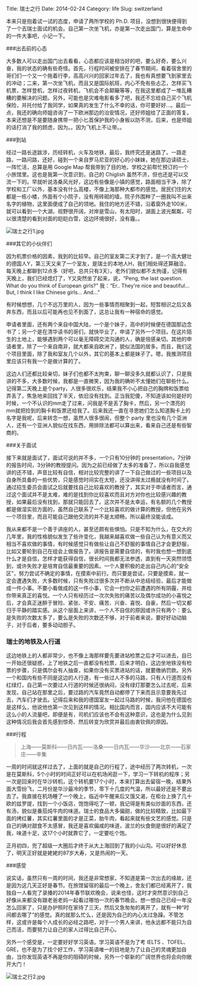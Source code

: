 Title: 瑞士之行
Date: 2014-02-24
Category: life
Slug: switzerland



本来只是抱着试一试的态度，申请了两所学校的 Ph.D. 项目，没想到很快便得到了一个去瑞士面试的机会。自己第一次坐飞机，亦是第一次走出国门，算是生命中的一件大事吧，小记一下。

###出去前的心态

大多数人可以走出国门出去看看，心态都应该是相当好的吧，要么好奇，要么兴奋，我的状态的确有些奇怪。首先，行程时间被安排在了春节期间，看着宿舍里的哥们们一个又一个拖着行李，高高兴兴的回家过年去了，我也有真想要飞到家里去的冲动；二来，第一次坐飞机，而且又是国际航班，内心不免有些忐忑，怎样买飞机票，怎样登机，怎样过夜转机，飞机会不会颠簸等等，在我这里都成了一堆乱糟糟的要解决的问题。另外，可能也是灾难电影看多了吧，我还不忘给自己买个飞机保险，并托付给了我同学，如果真的发生了什么不幸的话，你可要好好...。最后一点，我还的确向师姐咨询了一下欧洲那边的治安情况，还好师姐给了正面的答复。本来还想是不是要随身携带一把小匕首保护我的小身板以防不测，后来，也是师姐的话打消了我的顾虑，因为。。因为飞机上不让带。。


###到站

经过一路长途跋涉，历经转机，火车及地铁，最后，我终究还是迷路了。一路走路，一路问路，还好，碰到一个来自罗马尼亚的好心的小妹妹，她在那边读硕士，一阵忙活，总算是用 Google Map 帮我带到了目的地，学校之前帮忙预订的一个小旅馆里。这也是我第一次意识到，自己的 Chiglish 虽然不济，但也还是可以交流一下的。早就听说洛桑风光好，这边有些像是小镇的感觉，路面相当干净，除了学校和工厂以外，基本没有什么高楼，不像上海那种大都市的感觉。居民们住的大都是一栋小楼，外面有个小院子，没有用砖砌的墙，院子外围种了一圈我叫不出来名字的植物，这里面便成了自己的领地。我住的地方还不错，沿着窗外走100米，就可以看到一个大湖，视野很开阔，对岸是雪山，有太阳时，湖面上波光粼粼，可以很清楚的看到对面的皑皑白雪，这边环境很好，没有霾。。

![瑞士之行1.jpg](http://i7.topit.me/7/94/dd/1107582999f4edd947l.jpg)


###其它的小伙伴们

因为机票价格的因素，我到的比较早。自己的室友第二天才到了，是一个高大健壮的德国人Y，第三天又来了一个室友，是瑞士的本地人H，我们相处得还算融洽，每天晚上都聊到12点多（好吧，总共只有3天）。老外们貌似都不太拘谨，记得有天晚上，我们已经熄灯了，Y又突然坐了起来，说，“Peng, the last question. What do you think of European girls?” 我：“Er.. They're nice and beautiful... But, I think I like Chinese girls... And...” 

有时候想想，几个不远万里的人，因为一些事情而相聚到一起，短暂相识之后又各奔东西，而且以后可能再也见不到面了，这总让我有一种宿命的感觉。

申请者里面，还有两个来自中国大陆，一个是个妹子，高中的时候便在德国那边念书了；另一个是在清华读书的哥们，就快毕业了，申请了另外一个项目。在这片陌生的土地上，能够遇到两个可以毫无障碍交流沟通的人，确是倍感亲切。其他的申请者里，除了一个来自南非，就大都来自欧洲了，貌似法国的居多。而且，我们这个项目里面，除了我和室友几个以外，其它的基本上都是妹子了。嗯，我推测项目里应该只有我一个是做计算的了。

这边人们还都比较亲切，妹子们也都不太拘束，聊一聊没多久就都认识了，只是我讲的不多，大多数时候，我都是一直微笑，因为我的确听不太懂她们在聊些什么。记得第二天晚上是个party，人很多很欢乐，结果我不小心把自己的胸牌和饭票给弄丢了，焦急地来回找了半天，依旧没有找到。正当我犯傻，不知道该如何是好的时候，一个不认识的mm走了过来，问我是不是丢了胸卡，然后，另一个漂亮的mm就把捡到的胸卡和饭票还给我了。后来我还一直在寻思她们怎么知道胸卡上的名字是我呢，后来转念一想，虽然人很多很闹，但整个 party 里也没有几个亚洲人，还有一个亚洲人貌似在找东西，用排除法都可以算出来，看来自己还是有些智商的。

###关于面试

接下来就是面试了，面试可说的并不多，一个只有10分钟的 presentation，7分钟的报告时间，3分钟的教授提问。因为之前已经做了太多的准备了，所以自我感觉讲的还不错，声音比较有自信，相对比较完整的讲了一下自己做过的一些项目以及自身所具备的一些优势，只是感觉时间实在太短，还没讲得太过瘾就没有时间了。通过招生委员会面试之后就要找自己比较喜欢的教授了，其实对于申请者而言，通过这个面试并不是太难，难的是找到你比较喜欢而且对方对你也比较感兴趣的教授，如果最后没有找到，那就只能回去了。这次并不是太幸运，有名额的几个教授都是做湿实验方面的，虽然自己联系了一个比较喜欢的做计算的教授，但他在另外一个项目里，而且可能自己跟他交流的并不是太顺畅，所以最终没能谈成。

我从来都不是一个善于讲座的人，甚至还颇有些惧怕。只是不知为什么，在交大的几年里，我的性格貌似发生了些许变化，我越来越喜欢做一些自己认为有意义而又相当不喜欢做的事情，有时候感觉只有做些让自己不舒服的事情自己才会更舒服，比如又要轮到自己在组会上做报告了。讲报告是需要自信的，有时我也想一想到底什么才是自信，怎样才能获得自信，很长时间我都无法参透，直到有一天突然领悟到，或许失败才是培育自信最重要的因素。一个人要积极的走出自己内心的“安全区”，努力尝试不确定的事情，在摸索中前行。而只要是尝试，只要是摸索，就一定会遭遇失败，大多数时候，只有失败过很多次并不断从中总结经验，最后才能做成一件小事。不要小看做成的这一件小事，它会一扫你之前遭遇的所有阴霾，并给你带来真正的喜悦。一个人只有经历过一次次失败的痛苦以及偶尔成功的小喜悦之后，才会真正迷醉于冒险、紧张、不安、痛苦、兴奋、喜悦、自豪，然后一切又都归于平静的踏实感。从这个层面上来讲，一个人不自信的原因或许只有两个：要么是失败的次数太多了，要么是失败的次数还不够，对于前者来说，要好好动动脑子，对于后者，要多动动胆子。


### 瑞士的地铁及人行道

这边地铁上的人都非常少，也不像上海那样要先要进站检票之后才可以进去，自已一开始还很疑惑，上了地铁之后一直都没有检票，后来才明白，这边坐地铁没有检票的步骤，只是偶尔会有人抽查，如果你没有买票进站的话，就要缴纳罚款。另外一个和国内有些不同是这边的人行道，有一些过人不多的马路，只有人行道而没有红绿灯，自己第一次要过人行道的时候还很纳闷，没有绿灯那要怎么过去呢，后来发现，自己站在那里之后，要过路的汽车竟然自动都停了下来而且示意要我先过去，汽车们才驶去。记得后来和我的德国室友一起过马路的时候，我问他在德国也是这样么，他说他也第一次见到这样的情况。相比国内而言，国内应该不大可能有这么小的人流量吧，即便是有，司机们应该也不会有这种意识，这也是为什么见到这种情况后我会首先感到惊奇、然后转变为欣赏并最后由衷钦佩的原因。

###行程


>上海——莫斯科——日内瓦——洛桑——日内瓦——华沙——北京——石家庄——辛集

一周的时间就这样过去了，上面的就是自己的行程了，途中经历了两次转机，一次是在莫斯科，5个小时的时间正好可以在机场闲逛一下，学习一下转机的程序；另一次是回来时在华沙转机，这个转机要17个小时，本来打算出去留宿一晚，结果外面大雪纷飞，二月份是华沙最冷的季节，零下十几度的气温，所以最好还是不要出去了。我直接在机场睡了一个晚上，临近中午醒来后又饿又渴，在柜台上换了几十欧的兹罗提，找到一个小饭店，饱饱得吃了一顿，我记得是有类似炒面的东西，还有汤，貌似是番茄炖牛肉的味道。瑞士的食品大多偏甜，做的比较精致，比如最下面的烤红薯，其实红薯里面的才是正菜，胎牛肉，看起来就有些文艺的感觉。只是自己的确对甜食不太感冒，我还是喜欢偏咸的味道，波兰的伙食倒是很好的满足了我，味道十足，这17个小时就靠它了，一定要吃个饱。

正月初四，兜了超级一大圈后才终于从大上海回到了我的小山沟。可以好好休息了，明天正好就是姥姥的87岁大寿，又是热闹的一天。


###感受
 
说实话，虽然只有一周的时间，我还是非常想家，不知道是第一次出去的缘故，还是因为这几天正好是春节。在旅馆留宿的最后一个晚上，舍友们都已经离开了，我独自一人看完了录播的2014年春节联欢晚会，说来也怪，这时才突然意识到自己好像从来都没有跟老爸老妈一起看过哪怕一次的春节晚会。想一想自己已经一年没怎么回家了，只是办护照时在家待了三天，然后又急匆匆的离开了，就有一种“时间都去哪了”的感觉。真的就那么忙么，还是因为自己的内心太过急躁。不管怎样，这或许是每个人成长的必经之路吧，对于一个男人来讲，他永远都不能只为自己而活，而要努力让自己的家人过得比自己开心。

 另外一个感受是，一定要好好学习英语。学习英语不是为了考 IELTS 、TOFEL、GRE，也不是为了找个好工作，学习英语唯一的目地是为了让自己的灵魂更加自由，当你发现英语不再是你的阻碍的时候，另外一个崭新的广阔世界也将会向你敞开大门！

![瑞士之行2.jpg](http://f0.topit.me/0/e0/fa/110758300766ffae00l.jpg)

